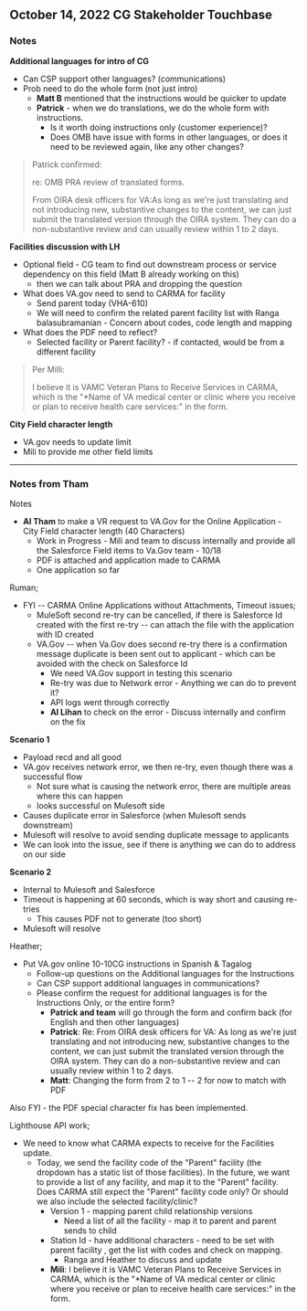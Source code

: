 ## October 14, 2022 CG Stakeholder Touchbase

### Notes

**Additional languages for intro of CG**
- Can CSP support other languages? (communications)
- Prob need to do the whole form (not just intro)
     - **Matt B** mentioned that the instructions would be quicker to update
     - **Patrick** - when we do translations, we do the whole form with instructions.  
          - Is it worth doing instructions only (customer experience)?
          - Does OMB have issue with forms in other languages, or does it need to be reviewed again, like any other changes?
>Patrick confirmed:
> 
> re: OMB PRA review of translated forms.
>
>From OIRA desk officers for VA:As long as we're just translating and not introducing new, substantive changes to the content, we can just submit the translated version through the OIRA system. They can do a non-substantive review and can usually review within 1 to 2 days.

**Facilities discussion with LH**
- Optional field - CG team to find out downstream process or service dependency on this field (Matt B already working on this)
     - then we can talk about PRA and dropping the question
- What does VA.gov need to send to CARMA for facility
   - Send parent today (VHA-610)
   - We will need to confirm the related parent facility list with Ranga balasubramanian
         - Concern about codes, code length and mapping
- What does the PDF need to reflect?
   - Selected facility or Parent facility? - if contacted, would be from a different facility

>Per Milli:
>
>I believe it is VAMC Veteran Plans to Receive Services in CARMA, which is the "*Name of VA medical center or clinic where you receive or plan to receive health care services:" in the form. 

**City Field character length**
- VA.gov needs to update limit
- Mili to provide me other field limits

---

### Notes from Tham

Notes
- **AI Tham** to make a VR request to VA.Gov for the Online Application - City Field character length (40 Characters)
     - Work in Progress - Mili and team to discuss internally and provide all the Salesforce Field items to Va.Gov team - 10/18
     - PDF is attached and application made to CARMA
     - One application so far

Ruman;
- FYI -- CARMA Online Applications without Attachments, Timeout issues;
     - MuleSoft second re-try can be cancelled, if there is Salesforce Id created with the first re-try -- can attach the file with the application with ID created
     - VA.Gov -- when Va.Gov does second re-try there is a confirmation message duplicate is been sent out to applicant - which can be avoided with the check on Salesforce Id
          - We need VA.Gov support in testing this scenario
          - Re-try was due to Network error - Anything we can do to prevent it?
          - API logs went through correctly
          - **AI Lihan** to check on the error - Discuss internally and confirm on the fix

**Scenario 1**
- Payload recd and all good
- VA.gov receives network error, we then re-try, even though there was a  successful flow 
     - Not sure what is causing the network error, there are multiple areas where this can happen
     - looks successful on Mulesoft side
- Causes duplicate error in Salesforce (when Mulesoft sends downstream)
- Mulesoft will resolve to avoid sending duplicate message to applicants
- We can look into the issue, see if there is anything we can do to address on our side

**Scenario 2**
- Internal to Mulesoft and Salesforce
- Timeout is happening at 60 seconds, which is way short and causing re-tries
     - This causes PDF not to generate (too short)
- Mulesoft will resolve

  
  
Heather;
- Put VA.gov online 10-10CG instructions in Spanish & Tagalog
     - Follow-up questions on the Additional languages for the Instructions
     - Can CSP support additional languages in communications?
     - Please confirm the request for additional languages is for the Instructions Only, or the entire form?
          - **Patrick and team** will go through the form and confirm back (for English and then other languages)
          - **Patrick**: Re: From OIRA desk officers for VA: As long as we're just translating and not introducing new, substantive changes to the content, we can just submit the translated version through the OIRA system. They can do a non-substantive review and can usually review within 1 to 2 days.
          - **Matt**: Changing the form from 2 to 1 -- 2 for now to match with PDF
 
Also FYI - the PDF special character fix has been implemented.
 

Lighthouse API work;
- We need to know what CARMA expects to receive for the Facilities update. 
     - Today, we send the facility code of the "Parent" facility (the dropdown has a static list of those facilities).  In the future, we want to provide a list of any facility, and map it to the "Parent" facility.  Does CARMA still expect the "Parent" facility code only?  Or should we also include the selected facility/clinic?
          - Version 1 - mapping parent child relationship versions
               - Need a list of all the facility - map it to parent and parent sends to child
          - Station Id - have additional characters - need to be set with parent facility , get the list with codes and check on mapping.
               - Ranga and Heather to discuss and update
          - **Mili**: I believe it is VAMC Veteran Plans to Receive Services in CARMA, which is the "*Name of VA medical center or clinic where you receive or plan to receive health care services:" in the form. 
